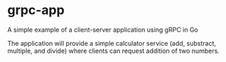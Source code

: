 # grpc-app
A simple example of a client-server application using gRPC in Go

The application will provide a simple calculator service (add, substract, multiple, and divide) where clients can request addition of two numbers.
